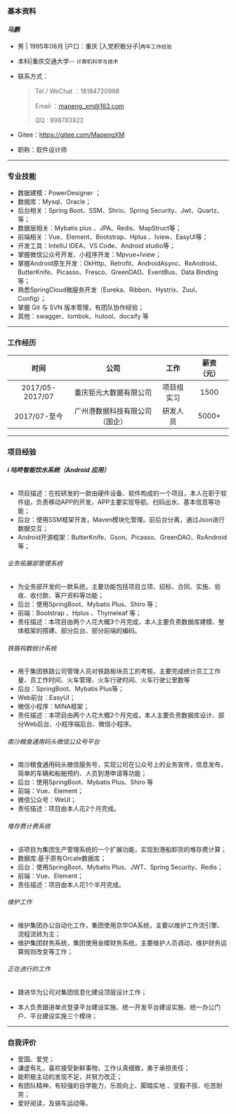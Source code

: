 ### 基本资料

#### *马鹏*

- 男 | 1995年08月 |户口：重庆 |入党积极分子|`两年工作经验`

- 本科|重庆交通大学-- `计算机科学与技术`

- 联系方式：                                                                      

  > Tel / WeChat ：18184720998
  >
  > Email ：mapeng_xm@163.com
  >
  > QQ : 898783922

- Gitee：<https://gitee.com/MapengXM>

- 职称：软件设计师

---

### 专业技能

- 数据建模：PowerDesigner ；
- 数据库：Mysql、Oracle；
- 后台相关：Spring Boot、SSM、Shrio、Spring Security、Jwt、Quartz、等；
- 数据层相关：Mybatis plus 、JPA、Redis、MapStruct等；
- 前端相关：Vue、Element、Bootstrap、Hplus 、Iview、EasyUI等；
- 开发工具：IntelliJ IDEA、VS Code、Android studio等；
- 掌握微信公众号开发、小程序开发：Mpvue+Iview；
- 掌握Android原生开发：OkHttp、Retrofit、AndroidAsync、RxAndroid、ButterKnife、Picasso、Fresco、GreenDAO、EventBus、Data Binding等；
- 熟悉SpringCloud微服务开发（Eureka、Ribbon、Hystrix、Zuul、Config）；
- 掌握 Git 与 SVN 版本管理，有团队协作经验；
- 其他：swagger、lombok、hutool、docsify 等

---

### 工作经历

|      时间       |              公司              |    工作    | 薪资（元） |
| :-------------: | :----------------------------: | :--------: | :--------: |
| 2017/05-2017/07 |     重庆钜元大数据有限公司     | 项目组实习 |    1500    |
|  2017/07-至今   | 广州港数据科技有限公司（国企） |  研发人员  |   5000+    |

---

### 项目经验

###### **i 咕咚智能饮水系统（Android 应用）**

- 项目描述：在校研发的一款由硬件设备、软件构成的一个项目，本人在职于软件组，负责移动APP的开发，APP主要实现导航、扫码出水、基本信息等功能；
- 后台：使用SSM框架开发，Maven模块化管理。前后台分离，通过Json进行数据交互；
- Android开源框架：ButterKnife、Gson、Picasso、GreenDAO、RxAndroid等；


###### 业务拓展部管理系统

- 为业务部开发的一款系统，主要功能包括项目立项、招标、合同、实施、验收、收付款、客户资料等功能；
- 后台：使用SpringBoot、Mybatis Plus、Shiro 等；
- 前端：Bootstrap 、Hplus 、Thymeleaf 等；
- 责任描述：本项目由两个人花大概3个月完成，本人主要负责数据库建模、整体框架的搭建、部分后台、部分前端的编码。

###### 铁路钩数统计系统

- 用于集团铁路公司管理人员对铁路板块员工的考核，主要完成统计员工工作量、员工作时间、火车管理、火车行驶时间、火车行驶公里数等
- 后台：SpringBoot、Mybatis Plus等；
- Web前台：EasyUI；
- 微信小程序：MINA框架；
- 责任描述：本项目由两个人花大概2个月完成，本人主要负责数据库设计、部分Web后台、小程序端后台、微信小程序。

###### 南沙粮食通用码头微信公众号平台

- 南沙粮食通用码头微信服务号，实现公司在公众号上的业务宣传，信息发布，简单的车辆和船舶预约、人员到港申请等功能；
- 后台：使用SpringBoot、Mybatis Plus、Shiro 等
- 前端：Vue、Element；
- 微信公众号：WeUI；
- 责任描述：项目由本人花2个月完成。

###### 堆存费计费系统

- 该项目为集团生产管理系统的一个扩展功能，实现到港船卸货的堆存费计算；
- 数据库:基于原有Orcale数据库；
- 后台：使用SpringBoot、Mybatis Plus、JWT、Spring Security、Redis；
- 前端：Vue、Element；
- 责任描述：项目由本人花1个半月完成。

###### 维护工作

- 维护集团办公自动化工作，集团使用京华OA系统，主要以维护工作流引擎、流程流转为主；
- 维护集团财务系统，集团使用金蝶财务系统，主要维护人员调动，维护财务运算规则改变等工作；

###### 正在进行的工作

- 跟进华为公司对集团信息化建设顶层设计工作；

- 本人负责跟进单点登录平台建设实施、统一开发平台建设实施、统一办公门户、平台建设实施三个模块；

---


### 自我评价

-  爱国、爱党；
-  谦虚有礼，喜欢接受新鲜事物，工作认真细致，勇于承担责任；
-  能积极主动的发现不足，并努力改正；
-  有团队精神，有较强的自学能力，乐观向上、脚踏实地 、坚毅不拔、吃苦耐劳；
-  爱好阅读，及骑车运动等。

